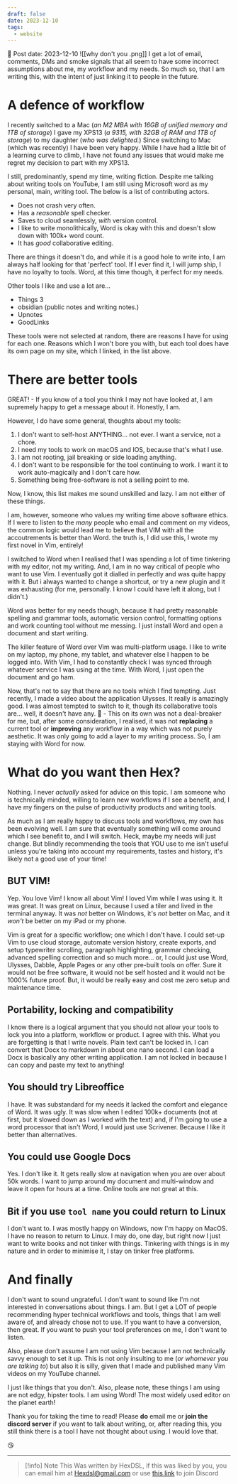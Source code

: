 ```yaml
---
draft: false
date: 2023-12-10
tags:
  - website
---
```


📆 Post date: 2023-12-10
![[why don't you .png]]
I get a lot of email, comments, DMs and smoke signals that all seem to have some incorrect assumptions about me, my workflow and my needs. So much so, that I am writing this, with the intent of just linking it to people in the future.

# A defence of workflow

I recently switched to a Mac (_an M2 MBA with 16GB of unified memory and 1TB of storage_) I gave my XPS13 (_a 9315, with 32GB of RAM and 1TB of storage_) to my daughter (_who was delighted._) Since switching to Mac (which was recently) I have been very happy. While I have had a little bit of a learning curve to climb, I have not found any issues that would make me regret my decision to part with my XPS13.

I still, predominantly, spend my time, writing fiction. Despite me talking about writing tools on YouTube, I am still using Microsoft word as my personal, main, writing tool. The below is a list of contributing actors.

- Does not crash very often.
- Has a _reasonable_ spell checker.
- Saves to cloud seamlessly, _with_ version control.
- I like to write monolithically, Word is okay with this and doesn't slow down with 100k+ word count.
- It has _good_ collaborative editing.

There are things it doesn't do, and while it is a good hole to write into, I am always half looking for that 'perfect' tool. If I ever find it, I will jump ship, I have no loyalty to tools. Word, at this time though, it perfect for my needs.

Other tools I like and use a lot are...

- Things 3
- obsidian (public notes and writing notes.)
- Upnotes
- GoodLinks

These tools were not selected at random, there are reasons I have for using for each one. Reasons which I won't bore you with, but each tool does have its own page on my site, which I linked, in the list above.

# There are better tools

GREAT! - If you know of a tool you think I may not have looked at, I am supremely happy to get a message about it. Honestly, I am.

However, I do have some general, thoughts about my tools:

1. I don't want to self-host ANYTHING... not ever. I want a service, not a chore.
2. I need my tools to work on macOS and IOS, because that's what I use.
3. I am not rooting, jail breaking or side loading anything.
4. I don't want to be responsible for the tool continuing to work.  I want it to work auto-magically and I don't care how.
5. Something being free-software is not a selling point to me.

Now, I know, this list makes me sound unskilled and lazy. I am not either of these things.

I am, however, someone who values my writing time above software ethics. If I were to listen to the _many_ people who email and comment on my videos, the common logic would lead me to believe that VIM with all the accoutrements is better than Word. the truth is, I did use this, I wrote my first novel in Vim, entirely!

I switched to Word when I realised that I was spending a lot of time tinkering with my editor, not my writing. And, I am in no way critical of people who want to use Vim. I eventually got it dialled in perfectly and was quite happy with it. But i always wanted to change a shortcut, or try a new plugin and it was exhausting (for me, personally. I know I could have left it along, but I didn't.)

Word was better for my needs though, because it had pretty reasonable spelling and grammar tools, automatic version control, formatting options and work counting tool without me messing. I just install Word and open a document and start writing.

The killer feature of Word over Vim was multi-platform usage. I like to write on my laptop, my phone, my tablet, and whatever else I happen to be logged into. With Vim, I had to constantly check I was synced through whatever service I was using at the time. With Word, I just open the document and go ham.

Now, that's not to say that there are no tools which I find tempting. Just recently, I made a video about the application Ulysses. It really is amazingly good. I was almost tempted to switch to it, though its collaborative tools are... well, it doesn't have any. 🤨 - This on its own was not a deal-breaker for me, but, after some consideration, I realised, it was not **replacing** a current tool or **improving** any workflow in a way which was not purely aesthetic. It was only going to add a layer to my writing process. So, I am staying with Word for now.

# What do you want then Hex?

Nothing. I never _actually_ asked for advice on this topic. I am someone who is technically minded, willing to learn new workflows if I see a benefit, and, I have my fingers on the pulse of productivity products and writing tools.

As much as I am really happy to discuss tools and workflows, my own has been evolving well. I am sure that eventually something will come around which I see benefit to, and I will switch. Heck, maybe my needs will just change. But blindly recommending the tools that YOU use to me isn't useful unless you're taking into account my requirements, tastes and history, it's likely not a good use of your time!

## BUT VIM!

Yep. You love Vim! I know all about Vim! I loved Vim while I was using it. It was great. It was great on Linux, because I used a tiler and lived in the terminal anyway. It was _not_ better on Windows, it's _not_ better on Mac, and it _won't_ be better on my iPad or my phone.

Vim is great for a specific workflow; one which I don't have. I could set-up Vim to use cloud storage, automate version history, create exports, and setup typewriter scrolling, paragraph highlighting, grammar checking, advanced spelling correction and so much more... or, I could just use Word, Ulysses, Dabble, Apple Pages or any other pre-built tools on offer. Sure it would not be free software, it would not be self hosted and it would not be 1000% future proof. But, it would be really easy and cost me zero setup and maintenance time.

## Portability, locking and compatibility

I know there is a logical argument that you should not allow your tools to lock you into a platform, workflow or product. I agree with this. What you are forgetting is that I write novels. Plain text can't be locked in. I can convert that Docx to markdown in about one nano second. I can load a Docx is basically any other writing application. I am not locked in because I can copy and paste my text to anything!

## You should try Libreoffice

I have. It was substandard for my needs it lacked the comfort and elegance of Word. It was ugly. It was slow when I edited 100k+ documents (not at first, but it slowed down as I worked with the text) and, if I'm going to use a word processor that isn't Word, I would just use Scrivener. Because I like it better than alternatives.

## You could use Google Docs

Yes. I don't like it. It gets really slow at navigation when you are over about 50k words. I want to jump around my document and multi-window and leave it open for hours at a time. Online tools are not great at this.

## Bit if you use `tool name` you could return to Linux

I don't want to. I was mostly happy on Windows, now I'm happy on MacOS. I have no reason to return to Linux. I may do, one day, but right now I just want to write books and not tinker with things. Tinkering with things is in my nature and in order to minimise it, I stay on tinker free platforms.

# And finally

I don't want to sound ungrateful. I don't want to sound like I'm not interested in conversations about things. I am. But I get a LOT of people recommending hyper technical workflows and tools, things that I am well aware of, and already chose not to use. If you want to have a conversion, then great. If you want to push your tool preferences on me, I don't want to listen.

Also, please don't assume I am not using Vim because I am not technically savvy enough to set it up. This is not only insulting to me (_or whomever you are talking to_) but also it is silly, given that I made and published many Vim videos on my YouTube channel.

I just like things that you don't. Also, please note, these things I am using are not edgy, hipster tools. I am using Word! The most widely used editor on the planet earth!

Thank you for taking the time to read! Please **do** email me or **join the discord server** if you want to talk about writing, or, after reading this, you still think there is a tool I have not thought about using. I would love that.

😘

---

> [!info] Note
> This Was written by HexDSL, if this was liked by you, you can email him at [Hexdsl@gmail.com](mailto:hexdsl@gmail.com) or use [this link](https://discord.hexdsl.com) to join Discord